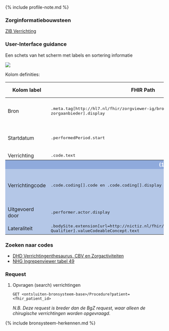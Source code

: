 {% include profile-note.md %}

### Zorginformatiebouwsteen

[ZIB Verrichting](https://zibs.nl/wiki/Verrichting-v4.1(2017NL))

### User-Interface guidance

Een schets van het scherm met labels en sortering informatie
<div style="clear:both;"><img src="UI-Schets-Verrichtingen.png" class="figure-img img-responsive img-rounded center-block"></div>

Kolom definities:
<table class="grid">
  <thead>
    <th>Kolom label</th>
    <th width="25%">FHIR Path</th>
    <th>FHIR Type</th>
    <th>Zib element</th>
    <th>Toelichting of regels</th>
  </thead>
  <tbody>
    <tr>
      <td>Bron</td>
      <td><samp>.meta.tag[http://hl7.nl/fhir/zorgviewer-ig/bronsysteem-zorgaanbieder].display​</samp></td>
      <td><code>string</code></td>
      <td><i>nvt</i></td>
      <td> of lookup adhv code (AGB-Z of OID)</td>
    </tr>
    <tr>
      <td>Startdatum</td>
      <td><samp>.performedPeriod.start​</samp></td>
      <td><code>dateTime</code></td>
      <td>VerrichtingBeginDatum</td>
      <td>​Kunnen vage datums zijn.​</td>
    </tr>
    <tr>
      <td>Verrichting</td>
      <td><samp>.code.text</samp></td>
      <td><code>string​</code></td>
      <td>VerrichtingType</td>
      <td></td>
    </tr>
    <tr style="background-color:#8faadc; color:white">
      <th colspan="5">(1) UITKLAPVELD</tH>
    </tr>
    <tr style="background-color:#b4c7e7">
      <td>Verrichtingcode</td>
      <td><samp>.code.coding[].code en .code.coding[].display​</samp></td>
      <td><code>string</code></td>
      <td>VerrichtingType</td>
      <td>Meerdere codes mogelijk. Ignore NullFlavor.​</td>
    </tr>
    <tr style="background-color:#b4c7e7">
      <td>Uitgevoerd door</td>
      <td><samp>.performer.actor.display​</samp></td>
      <td><code>string</code></td>
      <td>Uitvoerder</td>
      <td>Meestal alleen specialisme</td>
    </tr>
    <tr style="background-color:#b4c7e7">
      <td>Lateraliteit</td>
      <td><samp>.bodySite.extension[url=http://nictiz.nl/fhir/StructureDefinition/BodySite-Qualifier].valueCodeableConcept.text</samp></td>
      <td><code>string</code></td>
      <td>ProbleemLateraliteit</td>
      <td></td>
    </tr>
  </tbody>
</table>

### Zoeken naar codes

* [DHD Verrichtingenthesaurus, CBV en Zorgactiviteiten](https://trex.dhd.nl/)
* [NHG Ingrepenviewer tabel 49](https://viewers.nhg.org/ingrepenviewer/)

### Request

1. Opvragen (search) verrichtingen

    `GET <ontsluiten-bronsysteem-base>/Procedure?patient=<fhir_patient_id>`

    *N.B. Deze request is breder dan de BgZ request, waar alleen de chirugische verrichtingen worden opgevraagd.*

{% include bronsysteem-herkennen.md %}